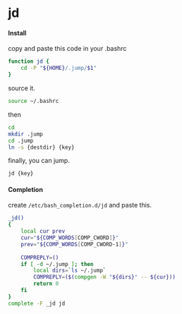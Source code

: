 # jd

#### Install

copy and paste this code in your .bashrc

```bash
function jd {
    cd -P "${HOME}/.jump/$1"
}
```

source it.

```bash
source ~/.bashrc
```

then

```bash
cd
mkdir .jump
cd .jump
ln -s {destdir} {key}
```

finally, you can jump.

```bash
jd {key}
```

#### Completion

create ```/etc/bash_completion.d/jd``` and paste this.

```bash
_jd() 
{
    local cur prev
    cur="${COMP_WORDS[COMP_CWORD]}"
    prev="${COMP_WORDS[COMP_CWORD-1]}"
    
    COMPREPLY=()
    if [ -d ~/.jump ]; then
        local dirs=`ls ~/.jump`
        COMPREPLY=($(compgen -W "${dirs}" -- ${cur}))
        return 0
    fi
}
complete -F _jd jd
```
